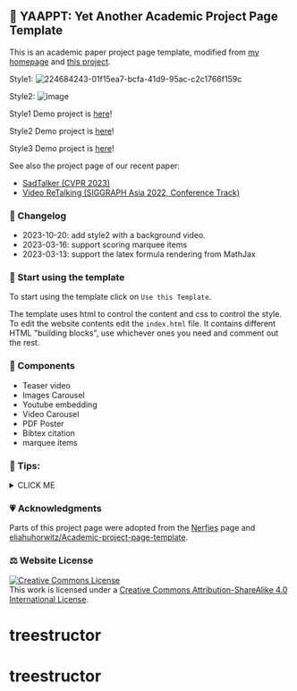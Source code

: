 ## 🧸 YAAPPT: Yet Another Academic Project Page Template
This is an academic paper project page template, modified from [my homepage](http://vinthony.github.io/) and [this project](https://github.com/eliahuhorwitz/Academic-project-page-template).

Style1:
![224684243-01f15ea7-bcfa-41d9-95ac-c2c1766f159c](https://user-images.githubusercontent.com/4397546/224684840-eaebd628-c454-46a5-a7a5-611395bb1ac7.png)


Style2:
![image](https://github.com/vinthony/project-page-template/assets/4397546/3117943f-1ce0-43cc-ba9b-4f7ca20851b4)



Style1 Demo project is [here](https://vinthony.github.io/project-page-template/)!

Style2 Demo project is [here](https://vinthony.github.io/project-page-template/style2.html)!

Style3 Demo project is [here](https://vinthony.github.io/project-page-template/style3.html)!



See also the project page of our recent paper:

- [SadTalker (CVPR 2023)](https://sadtalker.github.io/)
- [Video ReTalking (SIGGRAPH Asia 2022, Conference Track)](https://vinthony.github.io/video-retalking/)


### 📜 Changelog

- 2023-10-20: add style2 with a background video.
- 2023-03-16: support scoring marquee items
- 2023-03-13: support the latex formula rendering from MathJax


### 💈 Start using the template
To start using the template click on `Use this Template`.

The template uses html to control the content and css to control the style.
To edit the website contents edit the `index.html` file. It contains different HTML "building blocks", use whichever ones you need and comment out the rest.

### 🎏 Components
- Teaser video
- Images Carousel
- Youtube embedding
- Video Carousel
- PDF Poster
- Bibtex citation
- marquee items

### 🚩 Tips:

<details><summary>CLICK ME</summary>

- The `index.html` file contains comments instructing you what to replace, you should follow these comments.
- The `meta` tags in the `index.html` file are used to provide metadata about your paper
(e.g. helping search engine index the website, showing a preview image when sharing the website, etc.)
- The resolution of images and videos can usually be around 1920-2048, there rarely a need for better resolution that take longer to load.
- All the images and videos you use should be compressed to allow for fast loading of the website (and thus better indexing by search engines). For images, you can use [TinyPNG](https://tinypng.com), for videos you can need to find the tradeoff between size and quality.
- When using large video files (larger than 10MB), it's better to use youtube for hosting the video as serving the video from the website can take time.
- Using a tracker can help you analyze the traffic and see where users came from. [statcounter](https://statcounter.com) is a free, easy to use tracker that takes under 5 minutes to set up.
- This project page can also be made into a github pages website.
- Replace the favicon to one of your choosing (the default one is of the Hebrew University).
- Suggestions, improvements and comments are welcome, simply open an issue or contact me. You can find my contact information at [https://pages.cs.huji.ac.il/eliahu-horwitz/](https://pages.cs.huji.ac.il/eliahu-horwitz/)

</details>

### 💗 Acknowledgments
Parts of this project page were adopted from the [Nerfies](https://nerfies.github.io/) page and [eliahuhorwitz/Academic-project-page-template](https://github.com/eliahuhorwitz/Academic-project-page-template).

### ⚖️ Website License
<a rel="license" href="http://creativecommons.org/licenses/by-sa/4.0/"><img alt="Creative Commons License" style="border-width:0" src="https://i.creativecommons.org/l/by-sa/4.0/88x31.png" /></a><br />This work is licensed under a <a rel="license" href="http://creativecommons.org/licenses/by-sa/4.0/">Creative Commons Attribution-ShareAlike 4.0 International License</a>.
# treestructor
# treestructor
